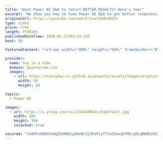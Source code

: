```yaml
---
title: "Want Power BI Q&A to return BETTER RESULTS? Here's how!"
excerpt: "We show you how to tune Power BI Q&A to get better responses to your questions. Just a few clicks to make things better!  Download Sample: https://guyinacu.be/qandatoolingsample  *******************  Want to take your Power BI skills to the next level? We have training courses available to help you with"
originalUrl: https://youtube.com/watch?v=x1VbHE4ROJs
type: video
price: Free
length: PT5M20S
publishedDateTime: 2020-01-21T03:54:15Z
heat: 50

featuredContent: "<iframe width=\"800\" height=\"500\" frameborder=\"0\" src=\"https://www.youtube.com/embed/x1VbHE4ROJs\" allow=\"accelerometer; autoplay; encrypted-media; gyroscope; picture-in-picture\" allowfullscreen></iframe>"

provider:
  name: Guy in a Cube
  domain: guyinacube.com
  images:
    - url: https://everyday-cc.github.io/powerbi/assets/images/organizations/guyinacube.com-50x50.jpg
      width: 50
      height: 50

topics:
  - Power BI

images:
  - url: https://i.ytimg.com/vi/x1VbHE4ROJs/hqdefault.jpg
    width: 480
    height: 360
    isCached: true

secured: "7o8XFvOWEbVvWqZD40NGCpXWxB+Zj5kGFtyTTlGI9axqVfMG/gOLqMm8EZXX7XGL4SxFkemUMfQGuHBp6emFmYbG24KuxWi5T+lhCB51uqlzTl8p10Y+kf7Q9aNiXUlQRLexLuypSguGlBvTi6RF4ODSwkOk0bX50p7L//au2usoBvMCvNAXXomkv5Y9HHBFuTJ5IuYsvUZkI06uZvf1RnP6C29k96U1OICs6II2mHHdkt0pTNZiakjizqtEszZjYfnuhHEXQHS3a59s7BI6U3LRksalcLCc0t2rZQ0VEnuVTQFbDns5/liplFwP9NxxNQ2gr5dBRJ81RbaUUHHyI4s018TIe5ZR66gh8HBZi4tLyTLg2aEi+anikggdyM6BrDUKvRWAePfQMa0Q0JVZ+8Nau85uVKnS6iN3yC7XVPw=;5OwBaDlJWs5Aa7RQPoxtlQ=="
---
```


